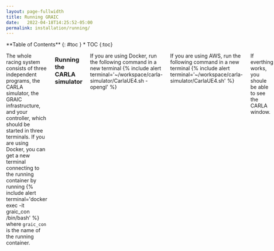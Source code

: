 ```yaml
---
layout: page-fullwidth
title: Running GRAIC
date:   2022-04-18T14:25:52-05:00
permalink: installation/running/
---
```

<div class="row">
<div class="medium-4 medium-push-8 columns" markdown="1">
<div class="panel radius" markdown="1">
**Table of Contents**
{: #toc }
*  TOC
{:toc}
</div>
</div><!-- /.medium-4.columns -->



<div class="medium-8 medium-pull-4 columns" markdown="1">


The whole racing system consists of three independent programs, the CARLA simulator, the GRAIC infrastructure, and your controller, which should be started in three terminals. If you are using Docker, you can get a new terminal connecting to the running container by running
{% include alert terminal='docker exec -it graic_con /bin/bash' %}
where `graic_con` is the name of the running container.

### Running the CARLA simulator
If you are using Docker, run the following command in a new terminal
{% include alert terminal='~/workspace/carla-simulator/CarlaUE4.sh -opengl' %}

If you are using AWS, run the following command in a new terminal
{% include alert terminal='~/workspace/carla-simulator/CarlaUE4.sh' %}

If everthing works, you shoule be able to see the CARLA window.

### Running the GRAIC infrastructure
First, you need to update the code. To do that, run the following command
{% include alert terminal='~/scripts/update.sh' %}

Then, run the following command
{% include alert terminal='. ~/workspace/graic-workspace/devel/setup.bash' %}
{% include alert terminal='roslaunch graic_core graic_single.launch synchronous_mode_wait_for_vehicle_control_command:=True model_type:=model_free vis2D:=True' %}

### Running the controller
The controller runs as a ROS node. The entry of the node is provided by GRAIC, which is a file called `agent_wrapper.py`. This file will import the user's controller from a file called `user_controller_file.py` and also communicate with the GRAIC infrastructure. For testing, you can use the baseline controller provided in the GRAIC repository as follows.

{% include alert terminal='mkdir tmp' %}
{% include alert terminal='cd tmp' %}
{% include alert terminal='cp ~/workspace/graic-workspace/src/graic_core/src/agent_wrapper.py .' %}
{% include alert terminal='cp ~/workspace/graic-workspace/src/graic_core/src/baseline.py user_controller_file.py' %}
{% include alert terminal='. ~/workspace/graic-workspace/devel/setup.bash' %}
{% include alert terminal='python3 agent_wrapper.py ego_vehicle' %}


The vehicle should start moving and a score should appear when the race terminates. You should be able to see the following two windows: one is for the chase camera view, and the other one is the top view 2D visualization. In the 2D visualization, the blue box is the ego vehicle, black dots are the lane markers, and red boxes are the obstacles. If you want to disable the 2D visualization, just change ```vis2D:=True``` to ```vis2D:=False``` in the above command.

<img src="{{site.urlimg}}graic_vis.png">

To run your own controller, just replace `~/workspace/graic-workspace/src/graic_core/src/baseline.py` in the above command with the path to your controller file.

You can use the [baseline controller](https://github.com/PoPGRI/Race/blob/main/graic_core/src/baseline.py) as a template. In this file, only the `class Controller` is necessary. You can modify this class to implement your own controller. To further understand how to create controllers, take a look at the interfaces described on our [docs](https://popgri.github.io/Race/documentation/) page.
</div>
